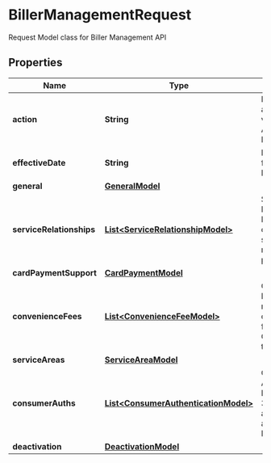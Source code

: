 

# BillerManagementRequest

Request Model class for Biller Management API

## Properties

Name | Type | Description | Notes
------------ | ------------- | ------------- | -------------
**action** | **String** | Biller Action, avaliable values are: Add, Update, Deactivate | 
**effectiveDate** | **String** | Effective Date, format MM/DD/YYYY | 
**general** | [**GeneralModel**](GeneralModel.md) |  | 
**serviceRelationships** | [**List&lt;ServiceRelationshipModel&gt;**](ServiceRelationshipModel.md) | Service Relationship List, currently only allow 1 service relationship per Biller | 
**cardPaymentSupport** | [**CardPaymentModel**](CardPaymentModel.md) |  |  [optional]
**convenienceFees** | [**List&lt;ConvenienceFeeModel&gt;**](ConvenienceFeeModel.md) | Convenience Fee List, only required when convenience fee flag in General is set to &#39;Yes&#39; |  [optional]
**serviceAreas** | [**ServiceAreaModel**](ServiceAreaModel.md) |  | 
**consumerAuths** | [**List&lt;ConsumerAuthenticationModel&gt;**](ConsumerAuthenticationModel.md) | Consumer Authentication List, maximum 3 consumer authentications allowed per Biller |  [optional]
**deactivation** | [**DeactivationModel**](DeactivationModel.md) |  |  [optional]



